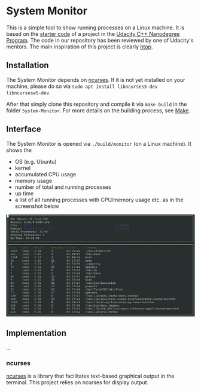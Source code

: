 # System Monitor

This is a simple tool to show running processes on a Linux machine. It is based on the [starter code](https://github.com/udacity/CppND-System-Monitor) of a project in the [Udacity C++ Nanodegree Program](https://www.udacity.com/course/c-plus-plus-nanodegree--nd213). The code in our repository has been reviewed by one of Udacity's mentors. The main inspiration of this project is clearly [htop](https://github.com/htop-dev/htop).

## Installation 
The System Monitor depends on [ncurses](https://www.gnu.org/software/ncurses/). If it is not yet installed on your machine, please do so via `sudo apt install libncurses5-dev libncursesw5-dev`.

After that simply clone this repository and compile it via `make build` in the folder `System-Monitor`. For more details on the building process, see [Make](https://www.gnu.org/software/make/).

## Interface
The System Monitor is opened via `./build/monitor` (on a Linux machine). It shows the 
* OS (e.g. Ubuntu)
* kernel
* accumulated CPU usage 
* memory usage
* number of total and running processes
* up time
* a list of all running processes with CPU/memory usage etc. as in the screenshot below

![System Monitor](images/System-Monitor_07282021.png)

## Implementation
...

### ncurses
[ncurses](https://www.gnu.org/software/ncurses/) is a library that facilitates text-based graphical output in the terminal. This project relies on ncurses for display output.








